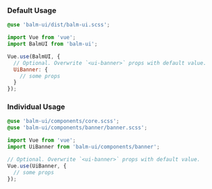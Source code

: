 ### Default Usage

```css
@use 'balm-ui/dist/balm-ui.scss';
```

```js
import Vue from 'vue';
import BalmUI from 'balm-ui';

Vue.use(BalmUI, {
  // Optional. Overwrite `<ui-banner>` props with default value.
  UiBanner: {
    // some props
  }
});
```

### Individual Usage

```css
@use 'balm-ui/components/core.scss';
@use 'balm-ui/components/banner/banner.scss';
```

```js
import Vue from 'vue';
import UiBanner from 'balm-ui/components/banner';

// Optional. Overwrite `<ui-banner>` props with default value.
Vue.use(UiBanner, {
  // some props
});
```

